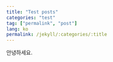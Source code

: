 ```yaml
---
title: "Test posts"
categories: "test"
tag: ["permalink", "post"]
lang: ko
permalink: /jekyll/:categories/:title
---
```


안녕하세요.
